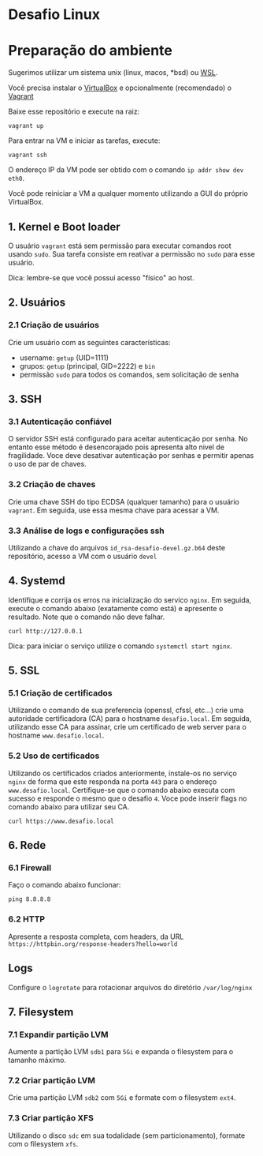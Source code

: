 # Desafio Linux

# Preparação do ambiente

Sugerimos utilizar um sistema unix (linux, macos, \*bsd) ou [WSL](https://docs.microsoft.com/pt-br/windows/wsl/install).

Você precisa instalar o [VirtualBox](https://www.virtualbox.org) e opcionalmente (recomendado) o [Vagrant](https://www.vagrantup.com)

Baixe esse repositório e execute na raiz:

```
vagrant up
```

Para entrar na VM e iniciar as tarefas, execute:

```
vagrant ssh
```

O endereço IP da VM pode ser obtido com o comando `ip addr show dev eth0`.

Você pode reiniciar a VM a qualquer momento utilizando a GUI do próprio VirtualBox.

## 1. Kernel e Boot loader

O usuário `vagrant` está sem permissão para executar comandos root usando `sudo`.
Sua tarefa consiste em reativar a permissão no `sudo` para esse usuário.

Dica: lembre-se que você possui acesso "físico" ao host.

## 2. Usuários

### 2.1 Criação de usuários

Crie um usuário com as seguintes características:

- username: `getup` (UID=1111)
- grupos: `getup` (principal, GID=2222) e `bin`
- permissão `sudo` para todos os comandos, sem solicitação de senha

## 3. SSH

### 3.1 Autenticação confiável

O servidor SSH está configurado para aceitar autenticação por senha. No entanto esse método é desencorajado
pois apresenta alto nivel de fragilidade. Voce deve desativar autenticação por senhas e permitir apenas o uso
de par de chaves.

### 3.2 Criação de chaves

Crie uma chave SSH do tipo ECDSA (qualquer tamanho) para o usuário `vagrant`. Em seguida, use essa mesma chave
para acessar a VM.

### 3.3 Análise de logs e configurações ssh

Utilizando a chave do arquivos `id_rsa-desafio-devel.gz.b64` deste repositório, acesso a VM com o usuário `devel`

## 4. Systemd

Identifique e corrija os erros na inicialização do servico `nginx`.
Em seguida, execute o comando abaixo (exatamente como está) e apresente o resultado.
Note que o comando não deve falhar.

```
curl http://127.0.0.1
```

Dica: para iniciar o serviço utilize o comando `systemctl start nginx`.

## 5. SSL

### 5.1 Criação de certificados

Utilizando o comando de sua preferencia (openssl, cfssl, etc...) crie uma autoridade certificadora (CA) para o hostname `desafio.local`.
Em seguida, utilizando esse CA para assinar, crie um certificado de web server para o hostname `www.desafio.local`.

### 5.2 Uso de certificados

Utilizando os certificados criados anteriormente, instale-os no serviço `nginx` de forma que este responda na porta `443` para o endereço
`www.desafio.local`. Certifique-se que o comando abaixo executa com sucesso e responde o mesmo que o desafio `4`. Voce pode inserir flags no comando
abaixo para utilizar seu CA.

```
curl https://www.desafio.local
```

## 6. Rede

### 6.1 Firewall

Faço o comando abaixo funcionar:

```
ping 8.8.8.8
```

### 6.2 HTTP

Apresente a resposta completa, com headers, da URL `https://httpbin.org/response-headers?hello=world`

## Logs

Configure o `logrotate` para rotacionar arquivos do diretório `/var/log/nginx`

## 7. Filesystem

### 7.1 Expandir partição LVM

Aumente a partição LVM `sdb1` para `5Gi` e expanda o filesystem para o tamanho máximo.

### 7.2 Criar partição LVM

Crie uma partição LVM `sdb2` com `5Gi` e formate com o filesystem `ext4`.

### 7.3 Criar partição XFS

Utilizando o disco `sdc` em sua todalidade (sem particionamento), formate com o filesystem `xfs`.
